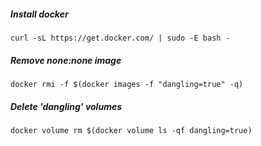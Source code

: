 ##### Install docker
```
curl -sL https://get.docker.com/ | sudo -E bash -
```

##### Remove none:none image

```
docker rmi -f $(docker images -f "dangling=true" -q)
```

##### Delete 'dangling' volumes

```
docker volume rm $(docker volume ls -qf dangling=true)
```
